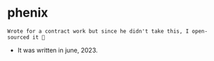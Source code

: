 # phenix

``` Wrote for a contract work but since he didn't take this, I open-sourced it 🤔 ``` <br>
- It was written in june, 2023.
